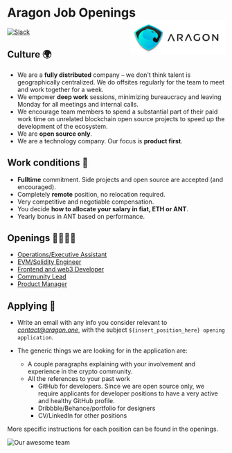 # Aragon Job Openings <img align="right" src="https://github.com/aragonone/issues/blob/master/logo.png" height="80px" />

[![Slack](https://aragon.chat/badge.svg)](https://aragon.chat)


## Culture 🌍

- We are a **fully distributed** company – we don't think talent is geographically centralized. We do offsites regularly for the team to meet and work together for a week.
- We empower **deep work** sessions, minimizing bureaucracy and leaving Monday for all meetings and internal calls.
- We encourage team members to spend a substantial part of their paid work time on unrelated blockchain open source projects to speed up the development of the ecosystem.
- We are **open source only**.
- We are a technology company. Our focus is **product first**.


## Work conditions 🚀

- **Fulltime** commitment. Side projects and open source are accepted (and encouraged).
- Completely **remote** position, no relocation required. 
- Very competitive and negotiable compensation.
- You decide **how to allocate your salary in fiat, ETH or ANT**.
- Yearly bonus in ANT based on performance.


## Openings 🙋🏾🙋‍♂️

- [Operations/Executive Assistant](openings/exec_assistant.md)
- [EVM/Solidity Engineer](openings/solidity.md)
- [Frontend and web3 Developer](openings/frontend.md)
- [Community Lead](openings/community.md)
- [Product Manager](openings/product_manager.md)


## Applying 📝

- Write an email with any info you consider relevant to *contact@aragon.one*, with the subject `${insert_position_here} opening application`.

- The generic things we are looking for in the application are:

  - A couple paragraphs explaining with your involvement and experience in the crypto community.
  - All the references to your past work
    - GitHub for developers. Since we are open source only, we require applicants for developer positions to have a very active and healthy GitHub profile.
    - Dribbble/Behance/portfolio for designers
    - CV/LinkedIn for other positions
    
More specific instructions for each position can be found in the openings.

![Our awesome team](https://user-images.githubusercontent.com/718208/30906534-68c1bf34-a378-11e7-8d8a-4021eaa42f90.jpg)
